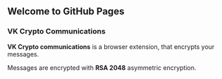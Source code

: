 ## Welcome to GitHub Pages

### VK Crypto Communications

**VK Crypto communications** is a browser extension, that encrypts your messages.

Messages are encrypted with **RSA 2048** asymmetric encryption.